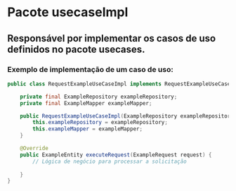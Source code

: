 # Pacote usecaseImpl

## Responsável por implementar os casos de uso definidos no pacote usecases.

### Exemplo de implementação de um caso de uso:

```java
public class RequestExampleUseCaseImpl implements RequestExampleUseCase {

    private final ExampleRepository exampleRepository;
    private final ExampleMapper exampleMapper;

    public RequestExampleUseCaseImpl(ExampleRepository exampleRepository, ExampleMapper exampleMapper) {
        this.exampleRepository = exampleRepository;
        this.exampleMapper = exampleMapper;
    }

    @Override
    public ExampleEntity executeRequest(ExampleRequest request) {
        // Lógica de negócio para processar a solicitação
        
    }
}
```